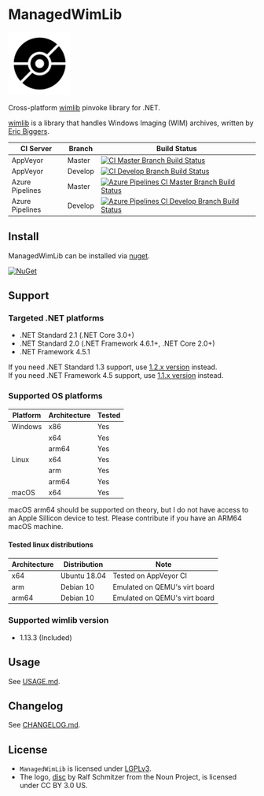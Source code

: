 # ManagedWimLib

<div style="text-align: left">
    <img src="./Image/Logo.svg" height="128">
</div>

Cross-platform [wimlib](https://wimlib.net) pinvoke library for .NET.

[wimlib](https://wimlib.net) is a library that handles Windows Imaging (WIM) archives, written by [Eric Biggers](https://github.com/ebiggers).

| CI Server       | Branch  | Build Status   |
|-----------------|---------|----------------|
| AppVeyor        | Master  | [![CI Master Branch Build Status](https://ci.appveyor.com/api/projects/status/wtb8ong8c112f4ug/branch/master?svg=true)](https://ci.appveyor.com/project/ied206/managedwimlib/branch/master) |
| AppVeyor        | Develop | [![CI Develop Branch Build Status](https://ci.appveyor.com/api/projects/status/wtb8ong8c112f4ug/branch/develop?svg=true)](https://ci.appveyor.com/project/ied206/managedwimlib/branch/develop) |
| Azure Pipelines | Master  | [![Azure Pipelines CI Master Branch Build Status](https://ied206.visualstudio.com/ManagedWimLib/_apis/build/status/ied206.ManagedWimLib?branchName=master)](https://dev.azure.com/ied206/ManagedWimLib/_build) |
| Azure Pipelines | Develop | [![Azure Pipelines CI Develop Branch Build Status](https://ied206.visualstudio.com/ManagedWimLib/_apis/build/status/ied206.ManagedWimLib?branchName=develop)](https://dev.azure.com/ied206/ManagedWimLib/_build) |

## Install

ManagedWimLib can be installed via [nuget](https://www.nuget.org/packages/ManagedWimLib).

[![NuGet](https://buildstats.info/nuget/ManagedWimLib)](https://www.nuget.org/packages/ManagedWimLib)

## Support

### Targeted .NET platforms

- .NET Standard 2.1 (.NET Core 3.0+)
- .NET Standard 2.0 (.NET Framework 4.6.1+, .NET Core 2.0+)
- .NET Framework 4.5.1

If you need .NET Standard 1.3 support, use [1.2.x version](https://www.nuget.org/packages/ManagedWimLib/1.2.4) instead.<br>
If you need .NET Framework 4.5 support, use [1.1.x version](https://www.nuget.org/packages/ManagedWimLib/1.1.2) instead.

### Supported OS platforms

| Platform | Architecture | Tested |
|----------|--------------|--------|
| Windows  | x86          | Yes    |
|          | x64          | Yes    |
|          | arm64        | Yes    |
| Linux    | x64          | Yes    |
|          | arm          | Yes    |
|          | arm64        | Yes    |
| macOS    | x64          | Yes    |

macOS arm64 should be supported on theory, but I do not have access to an Apple Sillicon device to test. Please contribute if you have an ARM64 macOS machine.

#### Tested linux distributions

| Architecture | Distribution | Note |
|--------------|--------------|------|
| x64          | Ubuntu 18.04 | Tested on AppVeyor CI         |
| arm          | Debian 10    | Emulated on QEMU's virt board |
| arm64        | Debian 10    | Emulated on QEMU's virt board |

### Supported wimlib version

- 1.13.3 (Included)

## Usage

See [USAGE.md](./USAGE.md).

## Changelog

See [CHANGELOG.md](./CHANGELOG.md).

## License

- `ManagedWimLib` is licensed under [LGPLv3](./LICENSE).
- The logo, [disc](https://thenounproject.com/term/disc/772617) by Ralf Schmitzer from the Noun Project, is licensed under CC BY 3.0 US.
